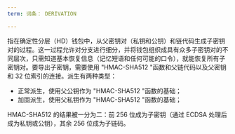 ```yaml
---
term: 词条： DERIVATION

---
```

指在确定性分层（HD）钱包中，从父密钥对（私钥和公钥）和链代码生成子密钥对的过程。这一过程允许对分支进行细分，并将钱包组织成具有众多子密钥对的不同层次，只需知道基本恢复信息（记忆短语和任何可能的口令），就能恢复所有子密钥对。要导出子密钥，需要使用 "HMAC-SHA512 "函数和父链代码以及父密钥和 32 位索引的连接。派生有两种类型：


- 正常派生，使用父公钥作为 "HMAC-SHA512 "函数的基础；
- 加固派生，使用父私钥作为 "HMAC-SHA512 "函数的基础；

HMAC-SHA512 的结果被一分为二：前 256 位成为子密钥（通过 ECDSA 处理后成为私钥或公钥），其余 256 位成为子链码。